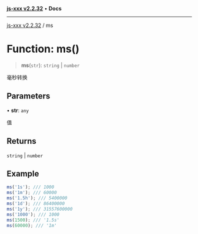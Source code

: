 [**js-xxx v2.2.32**](../README.md) • **Docs**

***

[js-xxx v2.2.32](../README.md) / ms

# Function: ms()

> **ms**(`str`): `string` \| `number`

毫秒转换

## Parameters

• **str**: `any`

值

## Returns

`string` \| `number`

## Example

```ts
ms('1s'); /// 1000
ms('1m'); /// 60000
ms('1.5h'); /// 5400000
ms('1d'); /// 86400000
ms('1y'); /// 31557600000
ms('1000'); /// 1000
ms(1500); /// '1.5s'
ms(60000); /// '1m'
```
